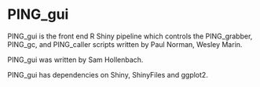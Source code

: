 # PING_gui

PING_gui is the front end R Shiny pipeline which controls the PING_grabber, PING_gc, and PING_caller scripts written by Paul Norman, Wesley Marin. 

PING_gui was written by Sam Hollenbach.

PING_gui has dependencies on Shiny, ShinyFiles and ggplot2.
